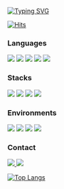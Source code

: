[![Typing SVG](https://readme-typing-svg.demolab.com?font=Fira+Code&pause=1000&color=51C4FF&repeat=false&random=false&width=435&lines=Welcome+to+syail's+github+homepage)](https://git.io/typing-svg)

[![Hits](https://hits.seeyoufarm.com/api/count/incr/badge.svg?url=https%3A%2F%2Fgithub.com%2Fsyail&count_bg=%2393DCFF&title_bg=%23555555&icon=github.svg&icon_color=%23E7E7E7&title=hits&edge_flat=false)](https://hits.seeyoufarm.com)

### Languages

<img src="https://img.shields.io/badge/typescript-3178C6?style=for-the-badge&logo=typescript&logoColor=FFFFFF"></img>
<img src="https://img.shields.io/badge/csharp-512BD4?style=for-the-badge&logo=csharp&logoColor=FFFFFF"></img>
<img src="https://img.shields.io/badge/cpp-00599C?style=for-the-badge&logo=cplusplus&logoColor=FFFFFF"></img>
<img src="https://img.shields.io/badge/go-00ADD8?style=for-the-badge&logo=go&logoColor=FFFFFF"></img>
<img src="https://img.shields.io/badge/lua-2C2D72?style=for-the-badge&logo=lua&logoColor=FFFFFF"></img>

### Stacks

<img src="https://img.shields.io/badge/mysql-4479A1?style=for-the-badge&logo=mysql&logoColor=FFFFFF"></img>
<img src="https://img.shields.io/badge/mongodb-47A248?style=for-the-badge&logo=mongodb&logoColor=FFFFFF"></img>
<img src="https://img.shields.io/badge/express-000000?style=for-the-badge&logo=express&logoColor=FFFFFF"></img>
<img src="https://img.shields.io/badge/dotnet-512BD4?style=for-the-badge&logo=dotnet&logoColor=FFFFFF"></img>

### Environments

<img src="https://img.shields.io/badge/windows-0078D4?style=for-the-badge&logo=windows&logoColor=FFFFFF"></img>
<img src="https://img.shields.io/badge/macos-000000?style=for-the-badge&logo=apple&logoColor=FFFFFF"></img>
<img src="https://img.shields.io/badge/ubuntu-E95420?style=for-the-badge&logo=ubuntu&logoColor=FFFFFF"></img>
<img src="https://img.shields.io/badge/vscode-007ACC?style=for-the-badge&logo=visualstudiocode&logoColor=FFFFFF"></img>

### Contact

<a href="https://t.me/brady0">
    <img src="https://img.shields.io/badge/telegram-26A5E4?style=for-the-badge&logo=telegram&logoColor=FFFFFF" ></img> 
</a>
<a href="mailto:xbkxl6111@gmail.com">
    <img src="https://img.shields.io/badge/xbkxl6111@gmail.com-D14836?style=for-the-badge&logo=gmail&logoColor=FFFFFF" ></img> 
</a>

[![Top Langs](https://github-readme-stats.vercel.app/api/top-langs/?username=syail&layout=compact)](https://github.com/anuraghazra/github-readme-stats)

